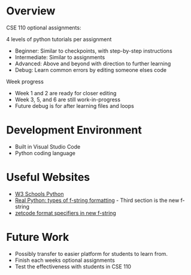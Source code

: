 # Overview

CSE 110 optional assignments:

4 levels of python tutorials per assignment
* Beginner: Similar to checkpoints, with step-by-step instructions
* Intermediate: Similar to assignments
* Advanced: Above and beyond with direction to further learning
* Debug: Learn common errors by editing someone elses code

Week progress
* Week 1 and 2 are ready for closer editing
* Week 3, 5, and 6 are still work-in-progress
* Future debug is for after learning files and loops

# Development Environment

* Built in Visual Studio Code
* Python coding language

# Useful Websites

* [W3 Schools Python](https://www.w3schools.com/python/python_intro.asp)
* [Real Python: types of f-string formatting](https://realpython.com/python-f-strings/) - Third section is the new f-string
* [zetcode format specifiers in new f-string](https://zetcode.com/python/fstring/)

# Future Work

* Possibly transfer to easier platform for students to learn from.
* Finish each weeks optional assignments
* Test the effectiveness with students in CSE 110

